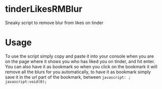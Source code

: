 # tinderLikesRMBlur
  Sneaky script to remove blur from likes on tinder
# Usage
  To use the script simply copy and paste it into your console when you are on the page where it shows you who has liked you on tinder,
    and hit enter.
  You can also have it as bookmark so when you click on the bookmark it will remove all the blurs for you automatically,
    to have it as bookmark simply save it in the url part of the bookmark,
    between 
    ```javascript: ; javascript:void(0);```
